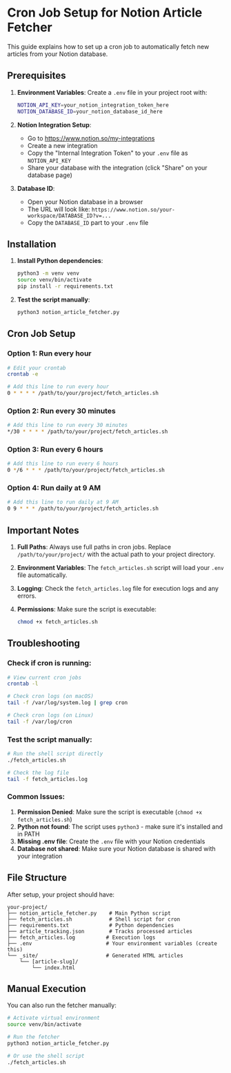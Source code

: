 # Cron Job Setup for Notion Article Fetcher

This guide explains how to set up a cron job to automatically fetch new articles from your Notion database.

## Prerequisites

1. **Environment Variables**: Create a `.env` file in your project root with:
   ```bash
   NOTION_API_KEY=your_notion_integration_token_here
   NOTION_DATABASE_ID=your_notion_database_id_here
   ```

2. **Notion Integration Setup**:
   - Go to https://www.notion.so/my-integrations
   - Create a new integration
   - Copy the "Internal Integration Token" to your `.env` file as `NOTION_API_KEY`
   - Share your database with the integration (click "Share" on your database page)

3. **Database ID**: 
   - Open your Notion database in a browser
   - The URL will look like: `https://www.notion.so/your-workspace/DATABASE_ID?v=...`
   - Copy the `DATABASE_ID` part to your `.env` file

## Installation

1. **Install Python dependencies**:
   ```bash
   python3 -m venv venv
   source venv/bin/activate
   pip install -r requirements.txt
   ```

2. **Test the script manually**:
   ```bash
   python3 notion_article_fetcher.py
   ```

## Cron Job Setup

### Option 1: Run every hour
```bash
# Edit your crontab
crontab -e

# Add this line to run every hour
0 * * * * /path/to/your/project/fetch_articles.sh
```

### Option 2: Run every 30 minutes
```bash
# Add this line to run every 30 minutes
*/30 * * * * /path/to/your/project/fetch_articles.sh
```

### Option 3: Run every 6 hours
```bash
# Add this line to run every 6 hours
0 */6 * * * /path/to/your/project/fetch_articles.sh
```

### Option 4: Run daily at 9 AM
```bash
# Add this line to run daily at 9 AM
0 9 * * * /path/to/your/project/fetch_articles.sh
```

## Important Notes

1. **Full Paths**: Always use full paths in cron jobs. Replace `/path/to/your/project/` with the actual path to your project directory.

2. **Environment Variables**: The `fetch_articles.sh` script will load your `.env` file automatically.

3. **Logging**: Check the `fetch_articles.log` file for execution logs and any errors.

4. **Permissions**: Make sure the script is executable:
   ```bash
   chmod +x fetch_articles.sh
   ```

## Troubleshooting

### Check if cron is running:
```bash
# View current cron jobs
crontab -l

# Check cron logs (on macOS)
tail -f /var/log/system.log | grep cron

# Check cron logs (on Linux)
tail -f /var/log/cron
```

### Test the script manually:
```bash
# Run the shell script directly
./fetch_articles.sh

# Check the log file
tail -f fetch_articles.log
```

### Common Issues:

1. **Permission Denied**: Make sure the script is executable (`chmod +x fetch_articles.sh`)
2. **Python not found**: The script uses `python3` - make sure it's installed and in PATH
3. **Missing .env file**: Create the `.env` file with your Notion credentials
4. **Database not shared**: Make sure your Notion database is shared with your integration

## File Structure

After setup, your project should have:
```
your-project/
├── notion_article_fetcher.py    # Main Python script
├── fetch_articles.sh            # Shell script for cron
├── requirements.txt             # Python dependencies
├── article_tracking.json        # Tracks processed articles
├── fetch_articles.log          # Execution logs
├── .env                        # Your environment variables (create this)
└── _site/                      # Generated HTML articles
    └── [article-slug]/
        └── index.html
```

## Manual Execution

You can also run the fetcher manually:

```bash
# Activate virtual environment
source venv/bin/activate

# Run the fetcher
python3 notion_article_fetcher.py

# Or use the shell script
./fetch_articles.sh
```
